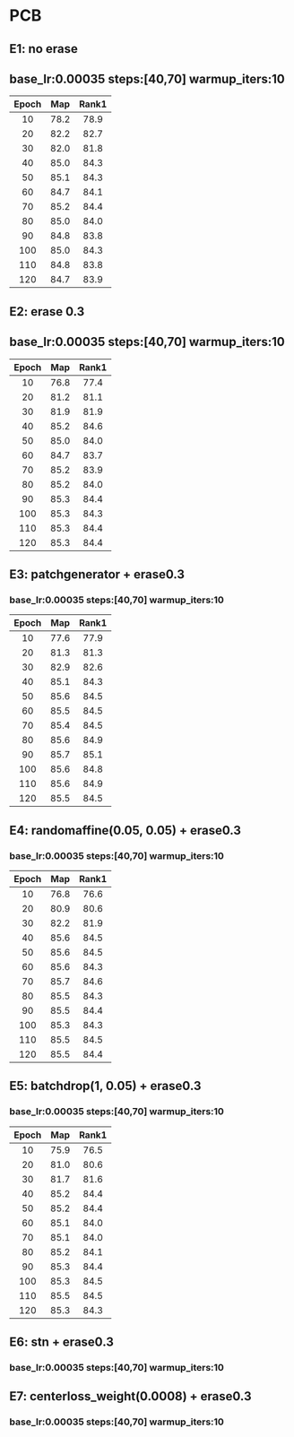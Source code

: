 # PCB
## E1: no erase
## base_lr:0.00035 steps:[40,70] warmup_iters:10
|Epoch|Map|Rank1|
 |:------:|:------:|:------:|
 |10|78.2|78.9|
 |20|82.2|82.7|
 |30|82.0|81.8|
 |40|85.0|84.3|
 |50|85.1|84.3|
 |60|84.7|84.1|
 |70|85.2|84.4|
 |80|85.0|84.0|
 |90|84.8|83.8|
 |100|85.0|84.3|
 |110|84.8|83.8|
 |120|84.7|83.9|
 
## E2: erase 0.3
## base_lr:0.00035 steps:[40,70] warmup_iters:10
|Epoch|Map|Rank1|
 |:------:|:------:|:------:|
 |10|76.8|77.4|
 |20|81.2|81.1|
 |30|81.9|81.9|
 |40|85.2|84.6|
 |50|85.0|84.0|
 |60|84.7|83.7|
 |70|85.2|83.9|
 |80|85.2|84.0|
 |90|85.3|84.4|
 |100|85.3|84.3|
 |110|85.3|84.4|
 |120|85.3|84.4|

## E3: patchgenerator + erase0.3
### base_lr:0.00035 steps:[40,70] warmup_iters:10
|Epoch|Map|Rank1|
 |:------:|:------:|:------:|
 |10|77.6|77.9|
 |20|81.3|81.3|
 |30|82.9|82.6|
 |40|85.1|84.3|
 |50|85.6|84.5|
 |60|85.5|84.5|
 |70|85.4|84.5|
 |80|85.6|84.9|
 |90|85.7|85.1|
 |100|85.6|84.8|
 |110|85.6|84.9|
 |120|85.5|84.5|
 
 ## E4: randomaffine(0.05, 0.05) + erase0.3
### base_lr:0.00035 steps:[40,70] warmup_iters:10
|Epoch|Map|Rank1|
 |:------:|:------:|:------:|
 |10|76.8|76.6|
 |20|80.9|80.6|
 |30|82.2|81.9|
 |40|85.6|84.5|
 |50|85.6|84.5|
 |60|85.6|84.3|
 |70|85.7|84.6|
 |80|85.5|84.3|
 |90|85.5|84.4|
 |100|85.3|84.3|
 |110|85.5|84.5|
 |120|85.5|84.4|
 
  ## E5: batchdrop(1, 0.05) + erase0.3
### base_lr:0.00035 steps:[40,70] warmup_iters:10
|Epoch|Map|Rank1|
 |:------:|:------:|:------:|
 |10|75.9|76.5|
 |20|81.0|80.6|
 |30|81.7|81.6|
 |40|85.2|84.4|
 |50|85.2|84.4|
 |60|85.1|84.0|
 |70|85.1|84.0|
 |80|85.2|84.1|
 |90|85.3|84.4|
 |100|85.3|84.5|
 |110|85.5|84.5|
 |120|85.3|84.3|
 
 ## E6: stn + erase0.3
### base_lr:0.00035 steps:[40,70] warmup_iters:10

 ## E7: centerloss_weight(0.0008) + erase0.3
### base_lr:0.00035 steps:[40,70] warmup_iters:10
